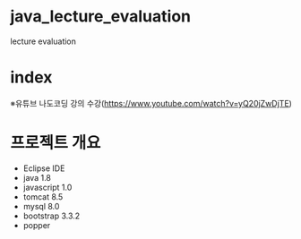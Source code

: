 # java_lecture_evaluation
lecture evaluation

# index
※유튜브 나도코딩 강의 수강(https://www.youtube.com/watch?v=yQ20jZwDjTE)

# 프로젝트 개요
* Eclipse IDE
* java 1.8
* javascript 1.0
* tomcat 8.5
* mysql 8.0
* bootstrap 3.3.2
* popper
